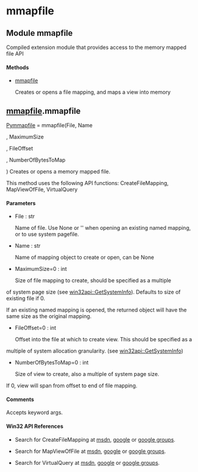 # mmapfile


## Module mmapfile

Compiled extension module that provides access to the memory mapped file API

#### Methods

  - [mmapfile](mmapfile.md#mmapfilemmapfile)

    Creates or opens a file mapping, and maps a view into memory&nbsp;


## [mmapfile](mmapfile.md#mmapfile)\.mmapfile

[Pymmapfile](Pymmapfile.md) = mmapfile\(File, Name

, MaximumSize

, FileOffset

, NumberOfBytesToMap

\)
Creates or opens a memory mapped file\. 

This method uses the following API functions: CreateFileMapping, MapViewOfFile, VirtualQuery

#### Parameters

  - File : str

    Name of file\.  Use None or '' when opening an existing named mapping, or to use system pagefile\.

  - Name : str

    Name of mapping object to create or open, can be None

  - MaximumSize=0 : int

    Size of file mapping to create, should be specified as a multiple 

of system page size \(see [win32api::GetSystemInfo](win32api.md#win32apigetsysteminfo)\)\.  Defaults to size of existing file if 0\. 

If an existing named mapping is opened, the returned object will have the same size as the original mapping\.

  - FileOffset=0 : int

    Offset into the file at which to create view\.  This should be specified as a 

multiple of system allocation granularity\. \(see [win32api::GetSystemInfo](win32api.md#win32apigetsysteminfo)\)

  - NumberOfBytesToMap=0 : int

    Size of view to create, also a multiple of system page size\. 

If 0, view will span from offset to end of file mapping\.

#### Comments

Accepts keyword args\.

#### Win32 API References

  - Search for CreateFileMapping at [msdn](http://search.msdn.microsoft.com/search/results.aspx?view=msdn&query=CreateFileMapping.md), [google](http://www.google.com/search?q=CreateFileMapping.md) or [google groups](http://groups.google.com/groups?q=CreateFileMapping.md)\.

  - Search for MapViewOfFile at [msdn](http://search.msdn.microsoft.com/search/results.aspx?view=msdn&query=MapViewOfFile.md), [google](http://www.google.com/search?q=MapViewOfFile.md) or [google groups](http://groups.google.com/groups?q=MapViewOfFile.md)\.

  - Search for VirtualQuery at [msdn](http://search.msdn.microsoft.com/search/results.aspx?view=msdn&query=VirtualQuery.md), [google](http://www.google.com/search?q=VirtualQuery.md) or [google groups](http://groups.google.com/groups?q=VirtualQuery.md)\.